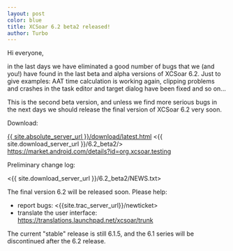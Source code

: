 ```yaml
---
layout: post
color: blue
title: XCSoar 6.2 beta2 released!
author: Turbo
---
```

Hi everyone,

in the last days we have eliminated a good number of bugs that we (and you!)
have found in the last beta and alpha versions of XCSoar 6.2. Just to give
examples: AAT time calculation is working again, clipping problems and crashes
in the task editor and target dialog have been fixed and so on...

This is the second beta version, and unless we find more serious bugs in the
next days we should release the final version of XCSoar 6.2 very soon.

Download:

 [{{ site.absolute_server_url }}/download/latest.html](/download/latest.html)
 <{{ site.download_server_url }}/6.2_beta2/>
 <https://market.android.com/details?id=org.xcsoar.testing>

Preliminary change log:

 <{{ site.download_server_url }}/6.2_beta2/NEWS.txt>

The final version 6.2 will be released soon.  Please help:

- report bugs: <{{site.trac_server_url}}/newticket>
- translate the user interface: <https://translations.launchpad.net/xcsoar/trunk>

The current "stable" release is still 6.1.5, and the 6.1 series will
be discontinued after the 6.2 release.

